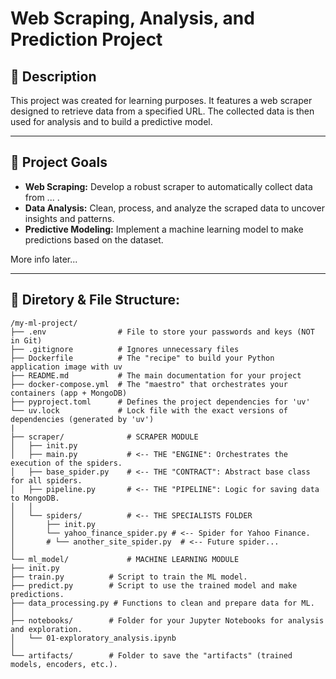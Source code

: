 # Web Scraping, Analysis, and Prediction Project

## 📖 Description

This project was created for learning purposes. It features a web scraper designed to retrieve data from a specified URL. The collected data is then used for analysis and to build a predictive model.

---

## 🎯 Project Goals

-   **Web Scraping:** Develop a robust scraper to automatically collect data from ... .
-   **Data Analysis:** Clean, process, and analyze the scraped data to uncover insights and patterns.
-   **Predictive Modeling:** Implement a machine learning model to make predictions based on the dataset.

More info later...

---

## 📁 Diretory & File Structure:

```
/my-ml-project/
├── .env                # File to store your passwords and keys (NOT in Git)
├── .gitignore          # Ignores unnecessary files
├── Dockerfile          # The "recipe" to build your Python application image with uv
├── README.md           # The main documentation for your project
├── docker-compose.yml  # The "maestro" that orchestrates your containers (app + MongoDB)
├── pyproject.toml      # Defines the project dependencies for 'uv'
└── uv.lock             # Lock file with the exact versions of dependencies (generated by 'uv')
|
├── scraper/              # SCRAPER MODULE
│   ├── init.py
│   ├── main.py           # <-- THE "ENGINE": Orchestrates the execution of the spiders.
│   ├── base_spider.py    # <-- THE "CONTRACT": Abstract base class for all spiders.
│   ├── pipeline.py       # <-- THE "PIPELINE": Logic for saving data to MongoDB.
│   │
│   └── spiders/          # <-- THE SPECIALISTS FOLDER
│       ├── init.py
│       └── yahoo_finance_spider.py # <-- Spider for Yahoo Finance.
│       # └── another_site_spider.py  # <-- Future spider...
│
└── ml_model/             # MACHINE LEARNING MODULE
├── init.py
├── train.py          # Script to train the ML model.
├── predict.py        # Script to use the trained model and make predictions.
├── data_processing.py # Functions to clean and prepare data for ML.
│
├── notebooks/        # Folder for your Jupyter Notebooks for analysis and exploration.
│   └── 01-exploratory_analysis.ipynb
│
└── artifacts/        # Folder to save the "artifacts" (trained models, encoders, etc.).
```

